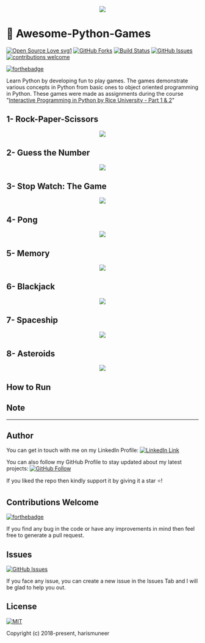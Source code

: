 <p align="center">
  <img src="../master/gameplays/gameplay8"/>
</p>


# 🎉 Awesome-Python-Games  

[![Open Source Love svg1](https://badges.frapsoft.com/os/v1/open-source.svg?v=103)](#)
[![GitHub Forks](https://img.shields.io/github/forks/harismuneer/Awesome-Python-Games.svg?style=social&label=Fork&maxAge=2592000)](https://www.github.com/harismuneer/Awesome-Python-Games/fork)
[![Build Status](https://semaphoreapp.com/api/v1/projects/d4cca506-99be-44d2-b19e-176f36ec8cf1/128505/badge.svg)](#)
[![GitHub Issues](https://img.shields.io/github/issues/harismuneer/Awesome-Python-Games.svg?style=flat&label=Issues&maxAge=2592000)](https://www.github.com/harismuneer/Awesome-Python-Games/issues)
[![contributions welcome](https://img.shields.io/badge/contributions-welcome-brightgreen.svg?style=flat&label=Contributions&colorA=red&colorB=black	)](#)

[![forthebadge](https://forthebadge.com/images/badges/made-with-python.svg)](#)

Learn Python by developing fun to play games. The games demonstrate various concepts in Python from basic ones to object oriented programming in Python. These games were made as assignments during the course "[Interactive Programming in Python by Rice University - Part 1 & 2](https://www.coursera.org/learn/interactive-python-1)"

## 1- Rock-Paper-Scissors
<p align="center">
  <img src="../master/gameplays/gameplay1"/>
  </p>

## 2- Guess the Number
<p align="center">
  <img src="../master/gameplays/gameplay2"/>
  </p>

## 3- Stop Watch: The Game
<p align="center">
  <img src="../master/gameplays/gameplay3"/>
  </p>

## 4- Pong
<p align="center">
  <img src="../master/gameplays/gameplay4"/>
  </p>

## 5- Memory
<p align="center">
  <img src="../master/gameplays/gameplay5"/>
  </p>

## 6- Blackjack
<p align="center">
  <img src="../master/gameplays/gameplay6"/>
  </p>

## 7- Spaceship
<p align="center">
  <img src="../master/gameplays/gameplay7"/>
  </p>

## 8- Asteroids
<p align="center">
  <img src="../master/gameplays/gameplay8"/>
  </p>


## How to Run


## Note

-----------------------------
## Author
You can get in touch with me on my LinkedIn Profile: [![LinkedIn Link](https://img.shields.io/badge/Connect-harismuneer-blue.svg?logo=linkedin&longCache=true&style=social&label=Connect
)](https://www.linkedin.com/in/harismuneer)

You can also follow my GitHub Profile to stay updated about my latest projects: [![GitHub Follow](https://img.shields.io/badge/Connect-harismuneer-blue.svg?logo=Github&longCache=true&style=social&label=Follow)](https://github.com/harismuneer)

If you liked the repo then kindly support it by giving it a star ⭐!

## Contributions Welcome
[![forthebadge](https://forthebadge.com/images/badges/built-with-love.svg)](#)

If you find any bug in the code or have any improvements in mind then feel free to generate a pull request.

## Issues
[![GitHub Issues](https://img.shields.io/github/issues/harismuneer/Awesome-Python-Games.svg?style=flat&label=Issues&maxAge=2592000)](https://www.github.com/harismuneer/Awesome-Python-Games/issues)

If you face any issue, you can create a new issue in the Issues Tab and I will be glad to help you out.

## License
[![MIT](https://img.shields.io/cocoapods/l/AFNetworking.svg?style=style&label=License&maxAge=2592000)](../master/LICENSE)

Copyright (c) 2018-present, harismuneer                                                        
